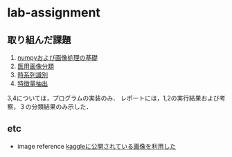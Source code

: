 # lab-assignment

## 取り組んだ課題
1. [numpyおよび画像処理の基礎](https://github.com/ishiyeahman/lab-assignment/tree/main/1_BasicImageProcessing)
2. [医用画像分類](https://github.com/ishiyeahman/lab-assignment/tree/main/2_MedicalImageClassification)
3. [時系列識別](https://github.com/ishiyeahman/lab-assignment/tree/main/3_TimeSeriesClassification)
4. [特徴量抽出](https://github.com/ishiyeahman/lab-assignment/tree/main/4_CharacterScience)

3,4については，プログラムの実装のみ．
レポートには，1,2の実行結果および考察，３の分類結果のみ示した．

## etc
- image reference
[kaggleに公開されている画像を利用した](https://www.kaggle.com/datasets/bulentsiyah/opencv-samples-images)
